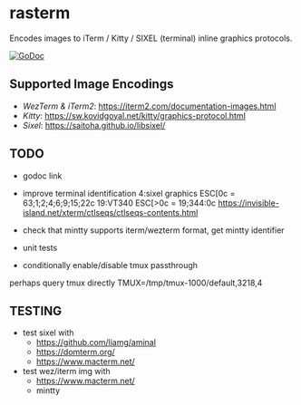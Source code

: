 # rasterm
Encodes images to iTerm / Kitty / SIXEL (terminal) inline graphics protocols.

[![GoDoc](https://godoc.org/github.com/BourgeoisBear/rasterm?status.png)](http://godoc.org/github.com/BourgeoisBear/rasterm)

## Supported Image Encodings
- *WezTerm & iTerm2*: https://iterm2.com/documentation-images.html
- *Kitty*: https://sw.kovidgoyal.net/kitty/graphics-protocol.html
- *Sixel*: https://saitoha.github.io/libsixel/

## TODO
- godoc link
- improve terminal identification
	4:sixel graphics
	ESC[0c = 63;1;2;4;6;9;15;22c
	19:VT340
	ESC[>0c = 19;344:0c
	https://invisible-island.net/xterm/ctlseqs/ctlseqs-contents.html

- check that mintty supports iterm/wezterm format, get mintty identifier
- unit tests
- conditionally enable/disable tmux passthrough

perhaps query tmux directly
TMUX=/tmp/tmux-1000/default,3218,4

## TESTING
- test sixel with
	- https://github.com/liamg/aminal
	- https://domterm.org/
	- https://www.macterm.net/
- test wez/iterm img with
	- https://www.macterm.net/
  - mintty

